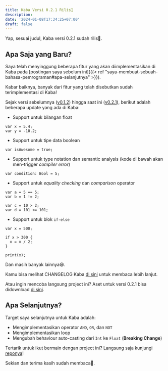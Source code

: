 ```yaml
---
title: Kaba Versi 0.2.1 Rilis🎉
description:
date: '2024-01-08T17:34:25+07:00'
draft: false
---
```


Yap, sesuai judul, Kaba versi 0.2.1 sudah rilis🎉.

## Apa Saja yang Baru?

Saya telah menyinggung beberapa fitur yang akan diimplementasikan di Kaba pada [postingan saya sebelum ini]({{< ref "saya-membuat-sebuah-bahasa-pemrograman#apa-selanjutnya" >}}).

Kabar baiknya, banyak dari fitur yang telah disebutkan sudah terimplementasi di Kaba!

Sejak versi sebelumnya ([v0.1.2](https://github.com/snaztoz/kaba/releases/tag/0.1.2)) hingga saat ini ([v0.2.1](https://github.com/snaztoz/kaba/releases/tag/0.2.1)), berikut adalah beberapa update yang ada di Kaba:

* Support untuk bilangan float

```text
var x = 5.4;
var y = -10.2;
```

* Support untuk tipe data boolean

```text
var isAwesome = true;
```

* Support untuk type notation dan semantic analysis (kode di bawah akan men-trigger *compiler error*)

```text
var condition: Bool = 5;
```

* Support untuk *equality checking* dan *comparison* operator

```text
var a = 5 == 5;
var b = 1 != 2;

var c = 10 > 2;
var d = 101 <= 101;
```

* Support untuk blok `if-else`

```text
var x = 500;

if x > 300 {
  x = x / 2;
}

print(x);
```

Dan masih banyak lainnya😆.

Kamu bisa melihat CHANGELOG Kaba [di sini](https://github.com/snaztoz/kaba/blob/main/CHANGELOG.md#021---2024-01-08) untuk membaca lebih lanjut.

Atau ingin mencoba langsung project ini? Aset untuk versi 0.2.1 bisa didownload [di sini](https://github.com/snaztoz/kaba/releases/tag/0.2.1).

## Apa Selanjutnya?

Target saya selanjutnya untuk Kaba adalah:

* Mengimplementasikan operator `AND`, `OR`, dan `NOT`
* Mengimplementasikan loop
* Mengubah behaviour auto-casting dari `Int` ke `Float` (**Breaking Change**)

Tertarik untuk ikut bermain dengan project ini? Langsung saja kunjungi [reponya](https://github.com/snaztoz/kaba)!

Sekian dan terima kasih sudah membaca👋.
